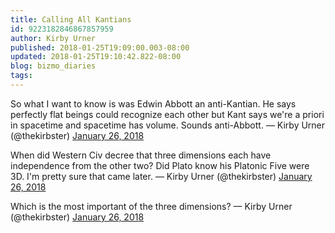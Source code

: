 ```yaml
---
title: Calling All Kantians
id: 9223182846867857959
author: Kirby Urner
published: 2018-01-25T19:09:00.003-08:00
updated: 2018-01-25T19:10:42.822-08:00
blog: bizmo_diaries
tags: 
---
```


So what I want to know is was Edwin Abbott an anti-Kantian. He says perfectly flat beings could recognize each other but Kant says we're a priori in spacetime and spacetime has volume. Sounds anti-Abbott.
— Kirby Urner (@thekirbster) [January 26, 2018](https://twitter.com/thekirbster/status/956710031637954561?ref_src=twsrc%5Etfw)

When did Western Civ decree that three dimensions each have independence from the other two?  Did Plato know his Platonic Five were 3D. I'm pretty sure that came later.
— Kirby Urner (@thekirbster) [January 26, 2018](https://twitter.com/thekirbster/status/956710377529593856?ref_src=twsrc%5Etfw)

Which is the most important of the three dimensions?
— Kirby Urner (@thekirbster) [January 26, 2018](https://twitter.com/thekirbster/status/956710566764007424?ref_src=twsrc%5Etfw)